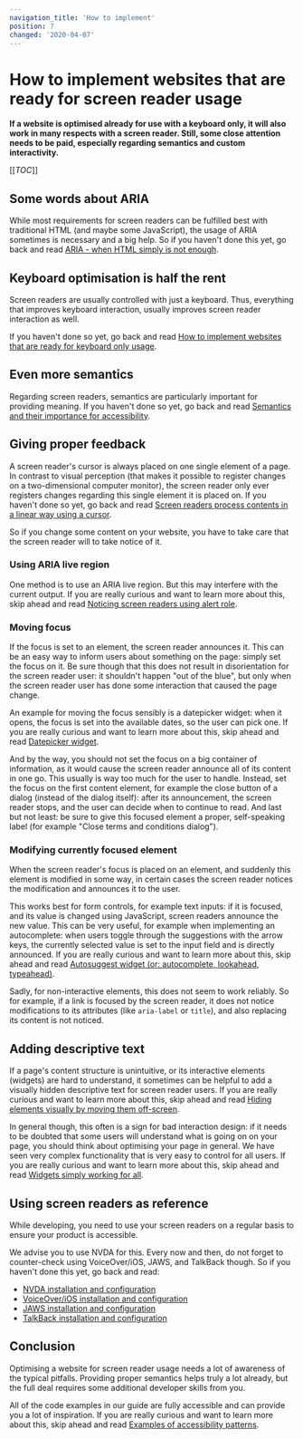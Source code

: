 ```yaml
---
navigation_title: 'How to implement'
position: 7
changed: '2020-04-07'
---
```


# How to implement websites that are ready for screen reader usage

**If a website is optimised already for use with a keyboard only, it will also work in many respects with a screen reader. Still, some close attention needs to be paid, especially regarding semantics and custom interactivity.**

[[_TOC_]]

## Some words about ARIA

While most requirements for screen readers can be fulfilled best with traditional HTML (and maybe some JavaScript), the usage of ARIA sometimes is necessary and a big help. So if you haven't done this yet, go back and read [ARIA - when HTML simply is not enough](/knowledge/aria).

## Keyboard optimisation is half the rent

Screen readers are usually controlled with just a keyboard. Thus, everything that improves keyboard interaction, usually improves screen reader interaction as well.

If you haven't done so yet, go back and read [How to implement websites that are ready for keyboard only usage](/knowledge/keyboard-only/how-to-implement).

## Even more semantics

Regarding screen readers, semantics are particularly important for providing meaning. If you haven't done so yet, go back and read [Semantics and their importance for accessibility](/knowledge/semantics).

## Giving proper feedback

A screen reader's cursor is always placed on one single element of a page. In contrast to visual perception (that makes it possible to register changes on a two-dimensional computer monitor), the screen reader only ever registers changes regarding this single element it is placed on. If you haven't done so yet, go back and read [Screen readers process contents in a linear way using a cursor](/knowledge/screen-readers/linear-processing-using-cursor).

So if you change some content on your website, you have to take care that the screen reader will to take notice of it.

### Using ARIA live region

One method is to use an ARIA live region. But this may interfere with the current output. If you are really curious and want to learn more about this, skip ahead and read [Noticing screen readers using alert role](/examples/sensible-aria-usage/alert).

### Moving focus

If the focus is set to an element, the screen reader announces it. This can be an easy way to inform users about something on the page: simply set the focus on it. Be sure though that this does not result in disorientation for the screen reader user: it shouldn't happen "out of the blue", but only when the screen reader user has done some interaction that caused the page change.

An example for moving the focus sensibly is a datepicker widget: when it opens, the focus is set into the available dates, so the user can pick one. If you are really curious and want to learn more about this, skip ahead and read [Datepicker widget](/examples/widgets/datepicker).

And by the way, you should not set the focus on a big container of information, as it would cause the screen reader announce all of its content in one go. This usually is way too much for the user to handle. Instead, set the focus on the first content element, for example the close button of a dialog (instead of the dialog itself): after its announcement, the screen reader stops, and the user can decide when to continue to read. And last but not least: be sure to give this focused element a proper, self-speaking label (for example "Close terms and conditions dialog").

### Modifying currently focused element

When the screen reader's focus is placed on an element, and suddenly this element is modified in some way, in certain cases the screen reader notices the modification and announces it to the user.

This works best for form controls, for example text inputs: if it is focused, and its value is changed using JavaScript, screen readers announce the new value. This can be very useful, for example when implementing an autocomplete: when users toggle through the suggestions with the arrow keys, the currently selected value is set to the input field and is directly announced. If you are really curious and want to learn more about this, skip ahead and read [Autosuggest widget (or: autocomplete, lookahead, typeahead)](/examples/widgets/autosuggest).

Sadly, for non-interactive elements, this does not seem to work reliably. So for example, if a link is focused by the screen reader, it does not notice modifications to its attributes (like `aria-label` or `title`), and also replacing its content is not noticed.

## Adding descriptive text

If a page's content structure is unintuitive, or its interactive elements (widgets) are hard to understand, it sometimes can be helpful to add a visually hidden descriptive text for screen reader users. If you are really curious and want to learn more about this, skip ahead and read [Hiding elements visually by moving them off-screen](/examples/hiding-elements/visually).

In general though, this often is a sign for bad interaction design: if it needs to be doubted that some users will understand what is going on on your page, you should think about optimising your page in general. We have seen very complex functionality that is very easy to control for all users. If you are really curious and want to learn more about this, skip ahead and read [Widgets simply working for all](/knowledge/semantics/widgets).

## Using screen readers as reference

While developing, you need to use your screen readers on a regular basis to ensure your product is accessible.

We advise you to use NVDA for this. Every now and then, do not forget to counter-check using VoiceOver/iOS, JAWS, and TalkBack though. So if you haven't done this yet, go back and read:

- [NVDA installation and configuration](/setup/screen-readers/nvda)
- [VoiceOver/iOS installation and configuration](/setup/screen-readers/voiceover-ios)
- [JAWS installation and configuration](/setup/screen-readers/jaws)
- [TalkBack installation and configuration](/setup/screen-readers/talkback)

## Conclusion

Optimising a website for screen reader usage needs a lot of awareness of the typical pitfalls. Providing proper semantics helps truly a lot already, but the full deal requires some additional developer skills from you.

All of the code examples in our guide are fully accessible and can provide you a lot of inspiration. If you are really curious and want to learn more about this, skip ahead and read [Examples of accessibility patterns](/examples).
